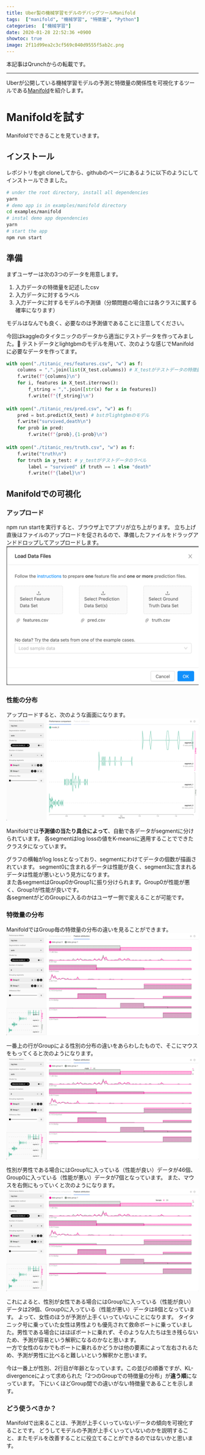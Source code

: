 ```yaml
---
title: Uber製の機械学習モデルのデバッグツールManifold
tags:  ["manifold", "機械学習", "特徴量", "Python"]
categories:  ["機械学習"]
date: 2020-01-28 22:52:36 +0900
showtoc: true
image: 2f11d99ea2c3cf569c040d9555f5ab2c.png
---
```

本記事はQrunchからの転載です。
___
Uberが公開している機械学習モデルの予測と特徴量の関係性を可視化するツールである[Manifold](https://github.com/uber/manifold#upload-csv-to-demo-app)を紹介します。

# Manifoldを試す
Manifoldでできることを見ていきます。

## インストール
レポジトリをgit cloneしてから、githubのページにあるように以下のようにしてインストールできました。

``` bash
# under the root directory, install all dependencies
yarn
# demo app is in examples/manifold directory
cd examples/manifold
# instal demo app dependencies
yarn
# start the app
npm run start
```

## 準備
まずユーザーは次の3つのデータを用意します。
1. 入力データの特徴量を記述したcsv
1. 入力データに対するラベル
1. 入力データに対するモデルの予測値（分類問題の場合には各クラスに属する確率になります）

モデルはなんでも良く、必要なのは予測値であることに注意してください。

今回はkaggleのタイタニックのデータから適当にテストデータを作ってみました。
テストデータとlightgbmのモデルを用いて、次のような感じでManifoldに必要なデータを作ってます。

```python
with open("./titanic_res/features.csv", "w") as f:
    columns = ",".join(list(X_test.columns)) # X_testがテストデータの特徴量
    f.write(f"{columns}\n")
    for i, features in X_test.iterrows():　
        f_string = ",".join([str(x) for x in features])
        f.write(f"{f_string}\n")

with open("./titanic_res/pred.csv", "w") as f:
    pred = bst.predict(X_test) # bstがlightgbmのモデル
    f.write("survived,death\n")
    for prob in pred:
        f.write(f"{prob},{1-prob}\n")        
        
with open("./titanic_res/truth.csv", "w") as f:
    f.write("truth\n")
    for truth in y_test: # y_testがテストデータのラベル
        label = "survived" if truth == 1 else "death"
        f.write(f"{label}\n")
```

## Manifoldでの可視化
### アップロード
npm run startを実行すると、ブラウザ上でアプリが立ち上がります。
立ち上げ直後はファイルのアップロードを促されるので、準備したファイルをドラッグアンドドロップしてアップロードします。
![](1031826c887d80ad190bb59649cdbb48.png)

### 性能の分布
アップロードすると、次のような画面になります。
![](30a5a67fea020bf8b04e12576d2317d2.png)

Manifoldでは**予測値の当たり具合によって**、自動で各データがsegmentに分けられています。
各segmentはlog lossの値をK-meansに適用することでできたクラスタになっています。

グラフの横軸がlog lossとなっており、segmentにわけてデータの個数が描画されています。
segment0に含まれるデータは性能が良く、segment3に含まれるデータは性能が悪いという見方になります。  
また各segmentはGroup0かGroup1に振り分けられます。Group0が性能が悪く、Group1が性能が良いです。  
各segmentがどのGroupに入るのかはユーザー側で変えることが可能です。

### 特徴量の分布
ManifoldではGroup毎の特徴量の分布の違いを見ることができます。
![](47067194819153d6cc72c968965ce47e.png)

一番上の行がGroupによる性別の分布の違いをあらわしたもので、そこにマウスをもってくると次のようになります。
![](2f11d99ea2c3cf569c040d9555f5ab2c.png)

性別が男性である場合にはGroup1に入っている（性能が良い）データが46個、Group0に入っている（性能が悪い）データが7個となっています。
また、マウスを右側にもっていくと次のようになります。
![](837bdb8363f352975fdb197d05287473.png)

これによると、性別が女性である場合にはGroup1に入っている（性能が良い）データは29個、Group0に入っている（性能が悪い）データは8個となっています。
よって、女性のほうが予測が上手くいっていないことになります。
タイタニック号に乗っていた女性は男性よりも優先されて救命ボートに乗っていました。男性である場合にはほぼボートに乗れず、そのような人たちは生き残らないため、予測が容易という解釈になるのかなと思います。  
一方で女性のなかでもボートに乗れるかどうかは他の要素によって左右されるため、予測が男性に比べると難しいという解釈かと思います。

今は一番上が性別、2行目が年齢となっています。この並びの順番ですが、KL-divergenceによって求められた「2つのGroupでの特徴量の分布」が**違う順**になっています。
下にいくほどGroup間での違いがない特徴量であることを示します。

### どう使うべきか？
Manifoldで出来ることは、予測が上手くいっていないデータの傾向を可視化することです。
どうしてモデルの予測が上手くいっていないのかを説明すること、またモデルを改善することに役立てることができるのではないかと思います。
